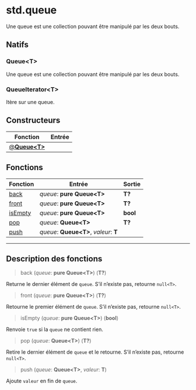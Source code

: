 # std.queue

Une queue est une collection pouvant être manipulé par les deux bouts.
## Natifs
### Queue\<T>
Une queue est une collection pouvant être manipulé par les deux bouts.
### QueueIterator\<T>
Itère sur une queue.
## Constructeurs
|Fonction|Entrée|
|-|-|
|[@**Queue\<T>**](#ctor_0)||
## Fonctions
|Fonction|Entrée|Sortie|
|-|-|-|
|[back](#func_0)|*queue*: **pure Queue\<T>**|**T?**|
|[front](#func_1)|*queue*: **pure Queue\<T>**|**T?**|
|[isEmpty](#func_2)|*queue*: **pure Queue\<T>**|**bool**|
|[pop](#func_3)|*queue*: **Queue\<T>**|**T?**|
|[push](#func_4)|*queue*: **Queue\<T>**, *valeur*: **T**||


***
## Description des fonctions

<a id="func_0"></a>
> back (*queue*: **pure Queue\<T>**) (**T?**)

Returne le dernier élément de `queue`.
S’il n’existe pas, retourne `null<T>`.

<a id="func_1"></a>
> front (*queue*: **pure Queue\<T>**) (**T?**)

Retourne le premier élément de `queue`.
S’il n’existe pas, retourne `null<T>`.

<a id="func_2"></a>
> isEmpty (*queue*: **pure Queue\<T>**) (**bool**)

Renvoie `true` si la `queue` ne contient rien.

<a id="func_3"></a>
> pop (*queue*: **Queue\<T>**) (**T?**)

Retire le dernier élément de `queue` et le retourne.
S’il n’existe pas, retourne `null<T>`.

<a id="func_4"></a>
> push (*queue*: **Queue\<T>**, *valeur*: **T**)

Ajoute `valeur` en fin de `queue`.

